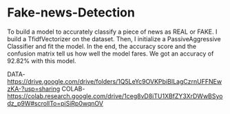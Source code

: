# Fake-news-Detection
To build a model to accurately classify a piece of news as REAL or FAKE.
I build a TfidfVectorizer on the dataset. Then, I initialize a PassiveAggressive Classifier and fit the model. In the end, the accuracy score and the confusion matrix tell us how well the model fares. We got an accuracy of 92.82% with this model.

DATA-https://drive.google.com/drive/folders/1Q5LeYc9OVKPbiBILagCzrnUFFNEwzKA-?usp=sharing
COLAB-https://colab.research.google.com/drive/1ceg8vD8iTU1XBfZY3XrDWwBSyodz_p9W#scrollTo=piSiRp0wqnOV

